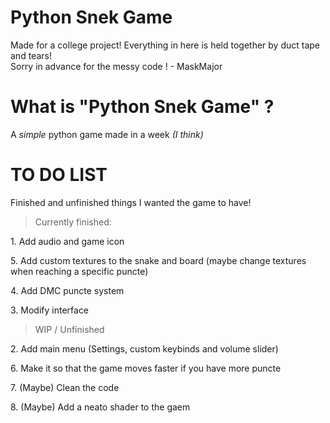 # Python Snek Game
Made for a college project! Everything in here is held together by duct tape and tears!  
Sorry in advance for the messy code ! - MaskMajor

# What is "Python Snek Game" ?
A *simple* python game made in a week *(I think)*

# TO DO LIST 
Finished and unfinished things I wanted the game to have!

> Currently finished:
<p>1. Add audio and game icon
<p>5. Add custom textures to the snake and board (maybe change textures when reaching a specific puncte)
<p>4. Add DMC puncte system
<p>3. Modify interface
  
> WIP / Unfinished
<p>2. Add main menu (Settings, custom keybinds and volume slider)
<p>6. Make it so that the game moves faster if you have more puncte
<p>7. (Maybe) Clean the code
<p>8. (Maybe) Add a neato shader to the gaem

